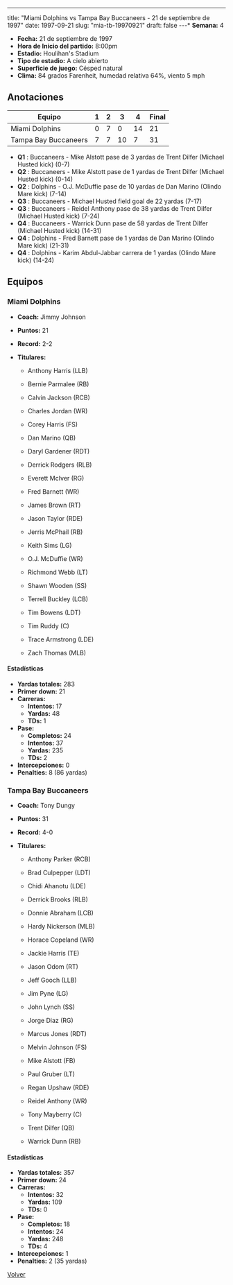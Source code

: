---
title: "Miami Dolphins vs Tampa Bay Buccaneers - 21 de septiembre de 1997"
date: 1997-09-21
slug: "mia-tb-19970921"
draft: false
---* **Semana:** 4
* **Fecha:** 21 de septiembre de 1997
* **Hora de Inicio del partido:** 8:00pm
* **Estadio:** Houlihan's Stadium
* **Tipo de estadio:** A cielo abierto
* **Superficie de juego:** Césped natural
* **Clima:** 84 grados Farenheit, humedad relativa 64%, viento 5 mph




## Anotaciones
| Equipo | 1 | 2 | 3 | 4 | Final |
|--------|---|---|---|---|-------|
| Miami Dolphins  | 0 | 7 | 0 | 14  | 21 |
| Tampa Bay Buccaneers  | 7 | 7 | 10 | 7  | 31 |
* **Q1** : Buccaneers - Mike Alstott pase de 3 yardas de Trent Dilfer (Michael Husted kick) (0-7)
* **Q2** : Buccaneers - Mike Alstott pase de 1 yardas de Trent Dilfer (Michael Husted kick) (0-14)
* **Q2** : Dolphins - O.J. McDuffie pase de 10 yardas de Dan Marino (Olindo Mare kick) (7-14)
* **Q3** : Buccaneers - Michael Husted field goal de 22 yardas (7-17)
* **Q3** : Buccaneers - Reidel Anthony pase de 38 yardas de Trent Dilfer (Michael Husted kick) (7-24)
* **Q4** : Buccaneers - Warrick Dunn pase de 58 yardas de Trent Dilfer (Michael Husted kick) (14-31)
* **Q4** : Dolphins - Fred Barnett pase de 1 yardas de Dan Marino (Olindo Mare kick) (21-31)
* **Q4** : Dolphins - Karim Abdul-Jabbar carrera de 1 yardas (Olindo Mare kick) (14-24)


## Equipos


### Miami Dolphins
* **Coach:** Jimmy Johnson
* **Puntos:** 21
* **Record:** 2-2
* **Titulares:** 

  * Anthony Harris (LLB) 

  * Bernie Parmalee (RB) 

  * Calvin Jackson (RCB) 

  * Charles Jordan (WR) 

  * Corey Harris (FS) 

  * Dan Marino (QB) 

  * Daryl Gardener (RDT) 

  * Derrick Rodgers (RLB) 

  * Everett McIver (RG) 

  * Fred Barnett (WR) 

  * James Brown (RT) 

  * Jason Taylor (RDE) 

  * Jerris McPhail (RB) 

  * Keith Sims (LG) 

  * O.J. McDuffie (WR) 

  * Richmond Webb (LT) 

  * Shawn Wooden (SS) 

  * Terrell Buckley (LCB) 

  * Tim Bowens (LDT) 

  * Tim Ruddy (C) 

  * Trace Armstrong (LDE) 

  * Zach Thomas (MLB) 

#### Estadísticas
* **Yardas totales:** 283
* **Primer down:** 21
* **Carreras:**
  * **Intentos:** 17
  * **Yardas:** 48
  * **TDs:** 1
* **Pase:**
  * **Completos:** 24
  * **Intentos:** 37
  * **Yardas:** 235
  * **TDs:** 2
* **Intercepciones:** 0
* **Penalties:** 8 (86 yardas)

### Tampa Bay Buccaneers
* **Coach:** Tony Dungy
* **Puntos:** 31
* **Record:** 4-0
* **Titulares:** 

  * Anthony Parker (RCB) 

  * Brad Culpepper (LDT) 

  * Chidi Ahanotu (LDE) 

  * Derrick Brooks (RLB) 

  * Donnie Abraham (LCB) 

  * Hardy Nickerson (MLB) 

  * Horace Copeland (WR) 

  * Jackie Harris (TE) 

  * Jason Odom (RT) 

  * Jeff Gooch (LLB) 

  * Jim Pyne (LG) 

  * John Lynch (SS) 

  * Jorge Diaz (RG) 

  * Marcus Jones (RDT) 

  * Melvin Johnson (FS) 

  * Mike Alstott (FB) 

  * Paul Gruber (LT) 

  * Regan Upshaw (RDE) 

  * Reidel Anthony (WR) 

  * Tony Mayberry (C) 

  * Trent Dilfer (QB) 

  * Warrick Dunn (RB) 

#### Estadísticas
* **Yardas totales:** 357
* **Primer down:** 24
* **Carreras:**
  * **Intentos:** 32
  * **Yardas:** 109
  * **TDs:** 0
* **Pase:**
  * **Completos:** 18
  * **Intentos:** 24
  * **Yardas:** 248
  * **TDs:** 4
* **Intercepciones:** 1
* **Penalties:** 2 (35 yardas)


[Volver](/historia/1997)
